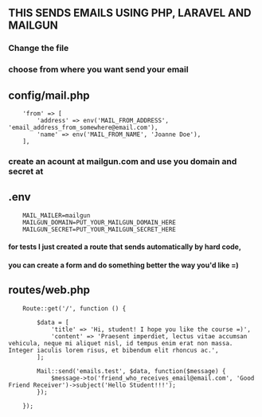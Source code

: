 ## THIS SENDS EMAILS USING PHP, LARAVEL AND MAILGUN

### Change the file 
### choose from where you want send your email
## config/mail.php

		'from' => [
		    'address' => env('MAIL_FROM_ADDRESS', 'email_address_from_somewhere@email.com'),
		    'name' => env('MAIL_FROM_NAME', 'Joanne Doe'),
		],

### create an acount at mailgun.com and use you domain and secret at 
## .env

		MAIL_MAILER=mailgun
		MAILGUN_DOMAIN=PUT_YOUR_MAILGUN_DOMAIN_HERE
		MAILGUN_SECRET=PUT_YOUR_MAILGUN_SECRET_HERE

#### for tests I just created a route that sends automatically by hard code, 
#### you can create a form and do something better the way you'd like =)

## routes/web.php

		Route::get('/', function () {    

		    $data = [
		        'title' => 'Hi, student! I hope you like the course =)',
		        'content' => 'Praesent imperdiet, lectus vitae accumsan vehicula, neque mi aliquet nisl, id tempus enim erat non massa. Integer iaculis lorem risus, et bibendum elit rhoncus ac.',
		    ];

		    Mail::send('emails.test', $data, function($message) {
		        $message->to('friend_who_receives_email@email.com', 'Good Friend Receiver')->subject('Hello Student!!!');
		    });

		});